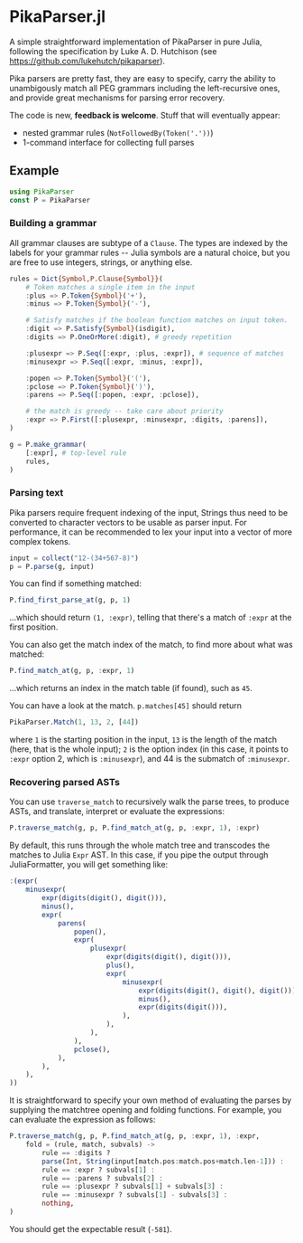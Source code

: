 
# PikaParser.jl

A simple straightforward implementation of PikaParser in pure Julia, following
the specification by Luke A. D. Hutchison (see
https://github.com/lukehutch/pikaparser).

Pika parsers are pretty fast, they are easy to specify, carry the ability to
unambigously match all PEG grammars including the left-recursive ones, and
provide great mechanisms for parsing error recovery.

The code is new, **feedback is welcome**. Stuff that will eventually appear:
- nested grammar rules (`NotFollowedBy(Token('.'))`)
- 1-command interface for collecting full parses

## Example

```julia
using PikaParser
const P = PikaParser
```

### Building a grammar

All grammar clauses are subtype of a `Clause`. The types are indexed by the
labels for your grammar rules -- Julia symbols are a natural choice, but you
are free to use integers, strings, or anything else.

```julia
rules = Dict{Symbol,P.Clause{Symbol}}(
    # Token matches a single item in the input
    :plus => P.Token{Symbol}('+'),
    :minus => P.Token{Symbol}('-'),

    # Satisfy matches if the boolean function matches on input token.
    :digit => P.Satisfy{Symbol}(isdigit),
    :digits => P.OneOrMore(:digit), # greedy repetition

    :plusexpr => P.Seq([:expr, :plus, :expr]), # sequence of matches
    :minusexpr => P.Seq([:expr, :minus, :expr]),

    :popen => P.Token{Symbol}('('),
    :pclose => P.Token{Symbol}(')'),
    :parens => P.Seq([:popen, :expr, :pclose]),

    # the match is greedy -- take care about priority
    :expr => P.First([:plusexpr, :minusexpr, :digits, :parens]),
)

g = P.make_grammar(
    [:expr], # top-level rule
    rules,
)
```

### Parsing text

Pika parsers require frequent indexing of the input, Strings thus need to be
converted to character vectors to be usable as parser input. For performance,
it can be recommended to lex your input into a vector of more complex tokens.

```julia
input = collect("12-(34+567-8)")
p = P.parse(g, input)
```

You can find if something matched:
```julia
P.find_first_parse_at(g, p, 1)
```
...which should return `(1, :expr)`, telling that there's a match of `:expr` at
the first position.

You can also get the match index of the match, to find more about what was
matched:
```julia
P.find_match_at(g, p, :expr, 1)
```
...which returns an index in the match table (if found), such as `45`.

You can have a look at the match. `p.matches[45]` should return
```julia
PikaParser.Match(1, 13, 2, [44])
```
where `1` is the starting position in the input, `13` is the length of the
match (here, that is the whole input); `2` is the option index (in this case,
it points to `:expr` option 2, which is `:minusexpr`), and 44 is the submatch
of `:minusexpr`.

### Recovering parsed ASTs

You can use `traverse_match` to recursively walk the parse trees, to produce
ASTs, and translate, interpret or evaluate the expressions:
```julia
P.traverse_match(g, p, P.find_match_at(g, p, :expr, 1), :expr)
```
By default, this runs through the whole match tree and transcodes the matches
to Julia `Expr` AST. In this case, if you pipe the output through
JuliaFormatter, you will get something like:
```julia
:(expr(
    minusexpr(
        expr(digits(digit(), digit())),
        minus(),
        expr(
            parens(
                popen(),
                expr(
                    plusexpr(
                        expr(digits(digit(), digit())),
                        plus(),
                        expr(
                            minusexpr(
                                expr(digits(digit(), digit(), digit())),
                                minus(),
                                expr(digits(digit())),
                            ),
                        ),
                    ),
                ),
                pclose(),
            ),
        ),
    ),
))
```

It is straightforward to specify your own method of evaluating the parses by
supplying the matchtree opening and folding functions. For example, you can
evaluate the expression as follows:
```julia
P.traverse_match(g, p, P.find_match_at(g, p, :expr, 1), :expr,
    fold = (rule, match, subvals) ->
        rule == :digits ?
        parse(Int, String(input[match.pos:match.pos+match.len-1])) :
        rule == :expr ? subvals[1] :
        rule == :parens ? subvals[2] :
        rule == :plusexpr ? subvals[1] + subvals[3] :
        rule == :minusexpr ? subvals[1] - subvals[3] :
        nothing,
)
```

You should get the expectable result (`-581`).
